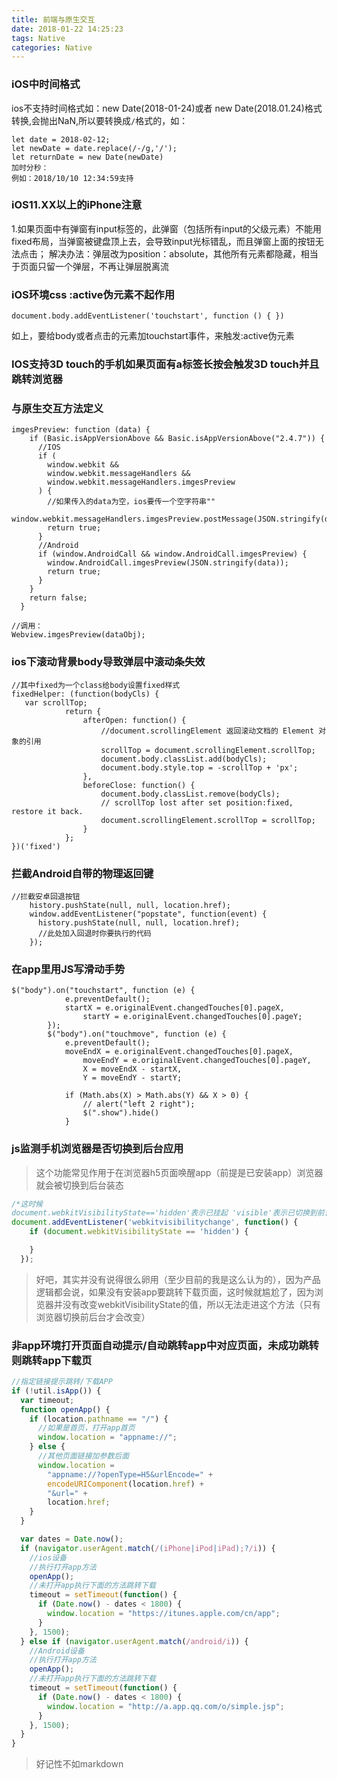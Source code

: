 ```yaml
---
title: 前端与原生交互
date: 2018-01-22 14:25:23
tags: Native
categories: Native
---
```


### iOS中时间格式
ios不支持时间格式如：new Date(2018-01-24)或者 new Date(2018.01.24)格式转换,会抛出NaN,所以要转换成`/`格式的，如：
```
let date = 2018-02-12;
let newDate = date.replace(/-/g,'/');
let returnDate = new Date(newDate)
加时分秒：
例如：2018/10/10 12:34:59支持
```

### iOS11.XX以上的iPhone注意
1.如果页面中有弹窗有input标签的，此弹窗（包括所有input的父级元素）不能用fixed布局，当弹窗被键盘顶上去，会导致input光标错乱，而且弹窗上面的按钮无法点击；
解决办法：弹层改为position：absolute，其他所有元素都隐藏，相当于页面只留一个弹层，不再让弹层脱离流

### iOS环境css :active伪元素不起作用
```
document.body.addEventListener('touchstart', function () { })
```
如上，要给body或者点击的元素加touchstart事件，来触发:active伪元素

### IOS支持3D touch的手机如果页面有a标签长按会触发3D touch并且跳转浏览器

### 与原生交互方法定义
```
imgesPreview: function (data) {
    if (Basic.isAppVersionAbove && Basic.isAppVersionAbove("2.4.7")) {
      //IOS
      if (
        window.webkit &&
        window.webkit.messageHandlers &&
        window.webkit.messageHandlers.imgesPreview
      ) {
		//如果传入的data为空，ios要传一个空字符串""
        window.webkit.messageHandlers.imgesPreview.postMessage(JSON.stringify(data));
        return true;
      }
      //Android
      if (window.AndroidCall && window.AndroidCall.imgesPreview) {
        window.AndroidCall.imgesPreview(JSON.stringify(data));
        return true;
      }
    }
    return false;
  }

//调用：
Webview.imgesPreview(dataObj);
```

### ios下滚动背景body导致弹层中滚动条失效
```
//其中fixed为一个class给body设置fixed样式
fixedHelper: (function(bodyCls) {
   var scrollTop;
            return {
                afterOpen: function() {
					//document.scrollingElement 返回滚动文档的 Element 对象的引用
                    scrollTop = document.scrollingElement.scrollTop;
                    document.body.classList.add(bodyCls);
                    document.body.style.top = -scrollTop + 'px';
                },
                beforeClose: function() {
                    document.body.classList.remove(bodyCls);
                    // scrollTop lost after set position:fixed, restore it back.
                    document.scrollingElement.scrollTop = scrollTop;
                }
            };         
})('fixed')
```

### 拦截Android自带的物理返回键
```
//拦截安卓回退按钮
    history.pushState(null, null, location.href);
    window.addEventListener("popstate", function(event) {
      history.pushState(null, null, location.href);
      //此处加入回退时你要执行的代码
    });
```
### 在app里用JS写滑动手势
```
$("body").on("touchstart", function (e) {
            e.preventDefault();
            startX = e.originalEvent.changedTouches[0].pageX,
                startY = e.originalEvent.changedTouches[0].pageY;
        });
        $("body").on("touchmove", function (e) {
            e.preventDefault();
            moveEndX = e.originalEvent.changedTouches[0].pageX,
                moveEndY = e.originalEvent.changedTouches[0].pageY,
                X = moveEndX - startX,
                Y = moveEndY - startY;

            if (Math.abs(X) > Math.abs(Y) && X > 0) {
                // alert("left 2 right");
                $(".show").hide()
            }
```

### js监测手机浏览器是否切换到后台应用
> 这个功能常见作用于在浏览器h5页面唤醒app（前提是已安装app）浏览器就会被切换到后台装态
```javascript
/*这时候
document.webkitVisibilityState=='hidden'表示已挂起 'visible'表示已切换到前台）*/
document.addEventListener('webkitvisibilitychange', function() {
    if (document.webkitVisibilityState == 'hidden') {

    }
  });
```
> 好吧，其实并没有说得很么卵用（至少目前的我是这么认为的），因为产品逻辑都会说，如果没有安装app要跳转下载页面，这时候就尴尬了，因为浏览器并没有改变webkitVisibilityState的值，所以无法走进这个方法（只有浏览器切换前后台才会改变）

### 非app环境打开页面自动提示/自动跳转app中对应页面，未成功跳转则跳转app下载页
```javascript
//指定链接提示跳转/下载APP
if (!util.isApp()) {
  var timeout;
  function openApp() {
    if (location.pathname == "/") {
      //如果是首页，打开app首页
      window.location = "appname://";
    } else {
      //其他页面链接加参数后面
      window.location =
        "appname://?openType=H5&urlEncode=" +
        encodeURIComponent(location.href) +
        "&url=" +
        location.href;
    }
  }

  var dates = Date.now();
  if (navigator.userAgent.match(/(iPhone|iPod|iPad);?/i)) {
    //ios设备
    //执行打开app方法
    openApp();
    //未打开app执行下面的方法跳转下载
    timeout = setTimeout(function() {
      if (Date.now() - dates < 1800) {
        window.location = "https://itunes.apple.com/cn/app";
      }
    }, 1500);
  } else if (navigator.userAgent.match(/android/i)) {
    //Android设备
    //执行打开app方法
    openApp();
    //未打开app执行下面的方法跳转下载
    timeout = setTimeout(function() {
      if (Date.now() - dates < 1800) {
        window.location = "http://a.app.qq.com/o/simple.jsp";
      }
    }, 1500);
  }
}
```


> 好记性不如markdown